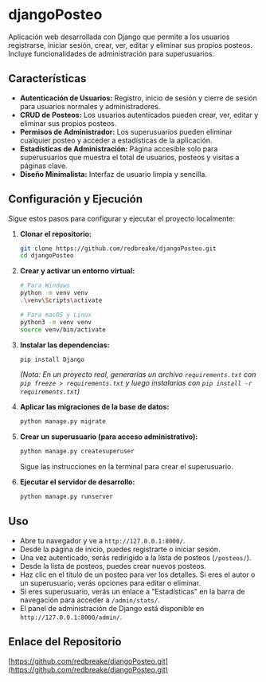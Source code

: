 # djangoPosteo

Aplicación web desarrollada con Django que permite a los usuarios registrarse, iniciar sesión, crear, ver, editar y eliminar sus propios posteos. Incluye funcionalidades de administración para superusuarios.

## Características

*   **Autenticación de Usuarios:** Registro, inicio de sesión y cierre de sesión para usuarios normales y administradores.
*   **CRUD de Posteos:** Los usuarios autenticados pueden crear, ver, editar y eliminar sus propios posteos.
*   **Permisos de Administrador:** Los superusuarios pueden eliminar cualquier posteo y acceder a estadísticas de la aplicación.
*   **Estadísticas de Administración:** Página accesible solo para superusuarios que muestra el total de usuarios, posteos y visitas a páginas clave.
*   **Diseño Minimalista:** Interfaz de usuario limpia y sencilla.

## Configuración y Ejecución

Sigue estos pasos para configurar y ejecutar el proyecto localmente:

1.  **Clonar el repositorio:**

    ```bash
    git clone https://github.com/redbreake/djangoPosteo.git
    cd djangoPosteo
    ```

2.  **Crear y activar un entorno virtual:**

    ```bash
    # Para Windows
    python -m venv venv
    .\venv\Scripts\activate

    # Para macOS y Linux
    python3 -m venv venv
    source venv/bin/activate
    ```

3.  **Instalar las dependencias:**

    ```bash
    pip install Django
    ```
    *(Nota: En un proyecto real, generarías un archivo `requirements.txt` con `pip freeze > requirements.txt` y luego instalarías con `pip install -r requirements.txt`)*

4.  **Aplicar las migraciones de la base de datos:**

    ```bash
    python manage.py migrate
    ```

5.  **Crear un superusuario (para acceso administrativo):**

    ```bash
    python manage.py createsuperuser
    ```
    Sigue las instrucciones en la terminal para crear el superusuario.

6.  **Ejecutar el servidor de desarrollo:**

    ```bash
    python manage.py runserver
    ```

## Uso

*   Abre tu navegador y ve a `http://127.0.0.1:8000/`.
*   Desde la página de inicio, puedes registrarte o iniciar sesión.
*   Una vez autenticado, serás redirigido a la lista de posteos (`/posteos/`).
*   Desde la lista de posteos, puedes crear nuevos posteos.
*   Haz clic en el título de un posteo para ver los detalles. Si eres el autor o un superusuario, verás opciones para editar o eliminar.
*   Si eres superusuario, verás un enlace a "Estadísticas" en la barra de navegación para acceder a `/admin/stats/`.
*   El panel de administración de Django está disponible en `http://127.0.0.1:8000/admin/`.

## Enlace del Repositorio

[https://github.com/redbreake/djangoPosteo.git](https://github.com/redbreake/djangoPosteo.git)